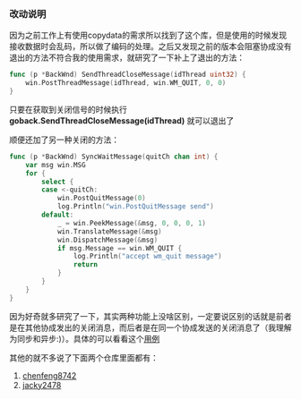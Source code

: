 ### 改动说明

因为之前工作上有使用copydata的需求所以找到了这个库，但是使用的时候发现接收数据时会乱码，所以做了编码的处理。之后又发现之前的版本会阻塞协成没有退出的方法不符合我的使用需求，就研究了一下补上了退出的方法：
```go
func (p *BackWnd) SendThreadCloseMessage(idThread uint32) {
	win.PostThreadMessage(idThread, win.WM_QUIT, 0, 0)
}
```
只要在获取到关闭信号的时候执行 **goback.SendThreadCloseMessage(idThread)** 就可以退出了

顺便还加了另一种关闭的方法：
```go
func (p *BackWnd) SyncWaitMessage(quitCh chan int) {
    var msg win.MSG
    for {
        select {
        case <-quitCh:
            win.PostQuitMessage(0)
            log.Println("win.PostQuitMessage send")
        default:
            _ = win.PeekMessage(&msg, 0, 0, 0, 1)
            win.TranslateMessage(&msg)
            win.DispatchMessage(&msg)
            if msg.Message == win.WM_QUIT {
                log.Println("accept wm_quit message")
                return
            }
        }
    }
}
```
因为好奇就多研究了一下，其实两种功能上没啥区别，一定要说区别的话就是前者是在其他协成发出的关闭消息，而后者是在同一个协成发送的关闭消息了（我理解为同步和异步:)）。具体的可以看看这个[用例](https://github.com/fanyiguang/Copydata/blob/master/go/src/example/main.go)

其他的就不多说了下面两个仓库里面都有：
1. [chenfeng8742](https://github.com/chenfeng8742/goback)
2. [jacky2478](https://github.com/jacky2478/goback)


